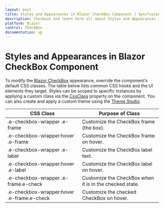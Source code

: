 ```yaml
---
layout: post
title: Styles and Appearances in Blazor CheckBox Component | Syncfusion
description: Checkout and learn here all about Styles and Appearances in Syncfusion Blazor CheckBox component and more.
platform: Blazor
control: CheckBox
documentation: ug
---
```


# Styles and Appearances in Blazor CheckBox Component

To modify the [Blazor CheckBox](https://www.syncfusion.com/blazor-components/blazor-checkbox) appearance, override the component’s default CSS classes. The table below lists common CSS hooks and the UI elements they target. Styles can be scoped to specific instances by applying a custom class via the [CssClass](https://help.syncfusion.com/cr/blazor/Syncfusion.Blazor.Buttons.SfCheckBox-1.html) property on the component. You can also create and apply a custom theme using the [Theme Studio](https://blazor.syncfusion.com/themestudio/?theme=material).

|CSS Class | Purpose of Class|
|-----|-----|
|.e-checkbox-wrapper .e-frame|Customize the CheckBox frame (the box). |
|.e-checkbox-wrapper:hover .e-frame|Customize the CheckBox frame on hover. |
|.e-checkbox-wrapper .e-label|Customize the CheckBox label text. |
|.e-checkbox-wrapper:hover .e-label|Customize the CheckBox label on hover. |
|.e-checkbox-wrapper .e-frame.e-check|Customize the CheckBox when it is in the checked state. |
|.e-checkbox-wrapper:hover .e-frame.e-check|Customize the checked CheckBox on hover. |